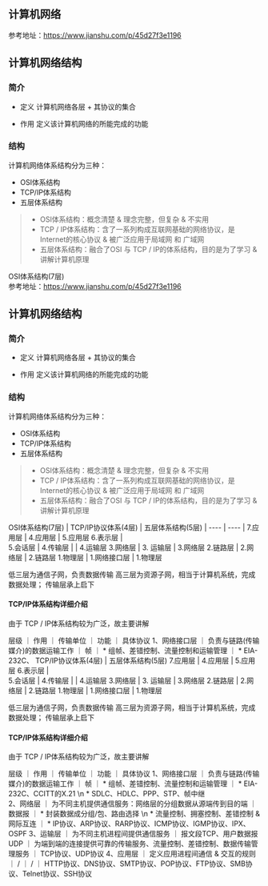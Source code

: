 ## 计算机网络


参考地址：https://www.jianshu.com/p/45d27f3e1196


## 计算机网络结构

### 简介

* 定义
  计算机网络各层 + 其协议的集合

* 作用
  定义该计算机网络的所能完成的功能

### 结构

计算机网络体系结构分为三种：
* OSI体系结构
* TCP/IP体系结构
* 五层体系结构

> * OSI体系结构：概念清楚 & 理念完整，但复杂 & 不实用
> * TCP / IP体系结构：含了一系列构成互联网基础的网络协议，是Internet的核心协议 & 被广泛应用于局域网 和 广域网
> * 五层体系结构：融合了OSI 与 TCP / IP的体系结构，目的是为了学习 & 讲解计算机原理



OSI体系结构(7层)     
参考地址：https://www.jianshu.com/p/45d27f3e1196


## 计算机网络结构

### 简介

* 定义
  计算机网络各层 + 其协议的集合

* 作用
  定义该计算机网络的所能完成的功能

### 结构

计算机网络体系结构分为三种：
* OSI体系结构
* TCP/IP体系结构
* 五层体系结构

> * OSI体系结构：概念清楚 & 理念完整，但复杂 & 不实用
> * TCP / IP体系结构：含了一系列构成互联网基础的网络协议，是Internet的核心协议 & 被广泛应用于局域网 和 广域网
> * 五层体系结构：融合了OSI 与 TCP / IP的体系结构，目的是为了学习 & 讲解计算机原理



OSI体系结构(7层)     |       TCP/IP协议体系(4层)            |       五层体系结构(5层)
|  ----  | ----  |
7.应用层            |        4.应用层                       |         5.应用层
6.表示层            |         
5.会话层            |
4.传输层            |                                     |        4.运输层
3.网络层            |       3. 运输层                       |        3.网络层
2.链路层            |       2.网络层                        |        2.链路层
1.物理层            |       1.网络接口层                    |         1.物理层


低三层为通信子网，负责数据传输
高三层为资源子网，相当于计算机系统，完成数据处理；
传输层承上启下


#### TCP/IP体系结构详细介绍

由于 TCP / IP体系结构较为广泛，故主要讲解

层级                  ｜                      作用              ｜          传输单位        ｜          功能          ｜              具体协议
1、网络接口层          ｜    负责与链路(传输媒介)的数据运输工作       ｜    帧                    ｜  * 组帧、差错控制、流量控制和运输管理    ｜      * EIA-232C、       TCP/IP协议体系(4层)            |       五层体系结构(5层)
7.应用层            |        4.应用层                       |         5.应用层
6.表示层            |         
5.会话层            |
4.传输层            |                                     |        4.运输层
3.网络层            |       3. 运输层                       |        3.网络层
2.链路层            |       2.网络层                        |        2.链路层
1.物理层            |       1.网络接口层                    |         1.物理层


低三层为通信子网，负责数据传输
高三层为资源子网，相当于计算机系统，完成数据处理；
传输层承上启下


#### TCP/IP体系结构详细介绍

由于 TCP / IP体系结构较为广泛，故主要讲解

层级                  ｜                      作用              ｜          传输单位        ｜          功能          ｜              具体协议
1、网络接口层 ｜ 负责与链路(传输媒介)的数据运输工作   ｜    帧     ｜  * 组帧、差错控制、流量控制和运输管理    ｜   * EIA-232C、CCITT的X.21   \n * SDLC、HDLC、PPP、STP、帧中继   
2、网络层    ｜ 为不同主机提供通信服务：网络层的分组数据从源端传到目的端 ｜ 数据报 ｜ * 封装数据成分组/包、路由选择  \n * 流量控制、拥塞控制、差错控制 & 网际互连  ｜ * IP协议、ARP协议、RARP协议、ICMP协议、IGMP协议、IPX、OSPF
3、运输层    ｜ 为不同主机进程间提供通信服务 ｜ 报文段TCP、用户数据报UDP ｜ 为端到端的连接提供可靠的传输服务、流量控制、差错控制、数据传输管理服务 ｜ TCP协议、UDP协议
4、应用层    ｜ 定义应用进程间通信  & 交互的规则   ｜ / ｜ / ｜ HTTP协议、DNS协议、SMTP协议、POP协议、FTP协议、SMB协议、Telnet协议、SSH协议
